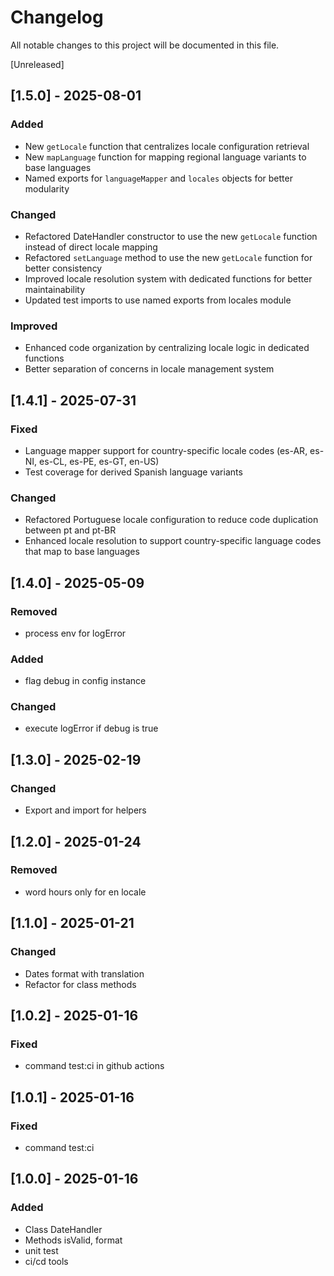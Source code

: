 # Changelog

All notable changes to this project will be documented in this file.

[Unreleased]

## [1.5.0] - 2025-08-01

### Added

- New `getLocale` function that centralizes locale configuration retrieval
- New `mapLanguage` function for mapping regional language variants to base languages
- Named exports for `languageMapper` and `locales` objects for better modularity

### Changed

- Refactored DateHandler constructor to use the new `getLocale` function instead of direct locale mapping
- Refactored `setLanguage` method to use the new `getLocale` function for better consistency
- Improved locale resolution system with dedicated functions for better maintainability
- Updated test imports to use named exports from locales module

### Improved

- Enhanced code organization by centralizing locale logic in dedicated functions
- Better separation of concerns in locale management system

## [1.4.1] - 2025-07-31

### Fixed

- Language mapper support for country-specific locale codes (es-AR, es-NI, es-CL, es-PE, es-GT, en-US)
- Test coverage for derived Spanish language variants

### Changed

- Refactored Portuguese locale configuration to reduce code duplication between pt and pt-BR
- Enhanced locale resolution to support country-specific language codes that map to base languages

## [1.4.0] - 2025-05-09

### Removed

- process env for logError

### Added

- flag debug in config instance

### Changed

- execute logError if debug is true

## [1.3.0] - 2025-02-19

### Changed

- Export and import for helpers

## [1.2.0] - 2025-01-24

### Removed

- word hours only for en locale

## [1.1.0] - 2025-01-21

### Changed

- Dates format with translation
- Refactor for class methods

## [1.0.2] - 2025-01-16

### Fixed

- command test:ci in github actions

## [1.0.1] - 2025-01-16

### Fixed

- command test:ci

## [1.0.0] - 2025-01-16

### Added

- Class DateHandler
- Methods isValid, format
- unit test
- ci/cd tools
